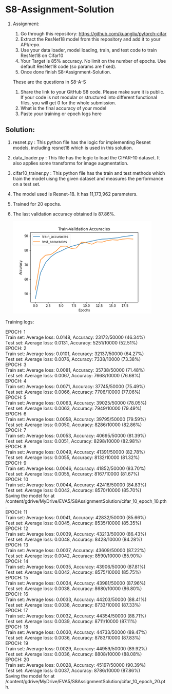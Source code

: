 # S8-Assignment-Solution

1. Assignment: 

   1. Go through this repository: https://github.com/kuangliu/pytorch-cifar
   2. Extract the ResNet18 model from this repository and add it to your API/repo. 
   3. Use your data loader, model loading, train, and test code to train ResNet18 on Cifar10
   4. Your Target is 85% accuracy. No limit on the number of epochs. Use default ResNet18 code (so params are fixed). 
   5. Once done finish S8-Assignment-Solution. 

    

   These are the questions in S8-A-S

   1. Share the link to your GitHub S8 code. Please make sure it is public. If your code is not modular or structured into different functional files, you will get 0 for the whole submission.
   2. What is the final accuracy of your model
   3. Paste your training or epoch logs here

## Solution:

1. resnet.py : This python file has the logic for implementing Resnet models, including resnet18 which is used in this solution.

2. data_loader.py : This file has the logic to load the CIFAR-10 dataset. It also applies some transforms for image augmentation.

3. cifar10_trainer.py : This python file has the train and test methods which train the model uisng the given dataset and measures the performance on a test set.

4. The model used is Resnet-18. It has 11,173,962 parameters.

5. Trained for 20 epochs.

6. The last validation accuracy obtained is 87.86%.

   ![Accuracy Plot](accuracy_plot.png)


Training logs:

EPOCH: 1  
Train set: Average loss: 0.0148, Accuracy: 23172/50000 (46.34%)  
Test set: Average loss: 0.0131, Accuracy: 5251/10000 (52.51%)  
EPOCH: 2  
Train set: Average loss: 0.0101, Accuracy: 32137/50000 (64.27%)  
Test set: Average loss: 0.0076, Accuracy: 7338/10000 (73.38%)  
EPOCH: 3  
Train set: Average loss: 0.0081, Accuracy: 35738/50000 (71.48%)  
Test set: Average loss: 0.0067, Accuracy: 7668/10000 (76.68%)  
EPOCH: 4  
Train set: Average loss: 0.0071, Accuracy: 37745/50000 (75.49%)  
Test set: Average loss: 0.0066, Accuracy: 7706/10000 (77.06%)  
EPOCH: 5  
Train set: Average loss: 0.0063, Accuracy: 39025/50000 (78.05%)  
Test set: Average loss: 0.0063, Accuracy: 7949/10000 (79.49%)  
EPOCH: 6  
Train set: Average loss: 0.0058, Accuracy: 39795/50000 (79.59%)  
Test set: Average loss: 0.0050, Accuracy: 8286/10000 (82.86%)  
EPOCH: 7  
Train set: Average loss: 0.0053, Accuracy: 40695/50000 (81.39%)  
Test set: Average loss: 0.0051, Accuracy: 8298/10000 (82.98%)  
EPOCH: 8  
Train set: Average loss: 0.0049, Accuracy: 41391/50000 (82.78%)  
Test set: Average loss: 0.0055, Accuracy: 8132/10000 (81.32%)  
EPOCH: 9  
Train set: Average loss: 0.0046, Accuracy: 41852/50000 (83.70%)  
Test set: Average loss: 0.0055, Accuracy: 8167/10000 (81.67%)  
EPOCH: 10  
Train set: Average loss: 0.0044, Accuracy: 42416/50000 (84.83%)  
Test set: Average loss: 0.0042, Accuracy: 8570/10000 (85.70%)  
Saving the model for at /content/gdrive/MyDrive/EVA5/S8AssignmentSolution/cifar_10_epoch_10.pth.  
EPOCH: 11  
Train set: Average loss: 0.0041, Accuracy: 42832/50000 (85.66%)  
Test set: Average loss: 0.0045, Accuracy: 8535/10000 (85.35%)  
EPOCH: 12  
Train set: Average loss: 0.0039, Accuracy: 43213/50000 (86.43%)  
Test set: Average loss: 0.0048, Accuracy: 8428/10000 (84.28%)  
EPOCH: 13  
Train set: Average loss: 0.0037, Accuracy: 43609/50000 (87.22%)  
Test set: Average loss: 0.0042, Accuracy: 8590/10000 (85.90%)  
EPOCH: 14  
Train set: Average loss: 0.0035, Accuracy: 43906/50000 (87.81%)  
Test set: Average loss: 0.0042, Accuracy: 8575/10000 (85.75%)  
EPOCH: 15  
Train set: Average loss: 0.0034, Accuracy: 43981/50000 (87.96%)  
Test set: Average loss: 0.0038, Accuracy: 8680/10000 (86.80%)  
EPOCH: 16  
Train set: Average loss: 0.0033, Accuracy: 44203/50000 (88.41%)  
Test set: Average loss: 0.0038, Accuracy: 8733/10000 (87.33%)  
EPOCH: 17  
Train set: Average loss: 0.0032, Accuracy: 44354/50000 (88.71%)  
Test set: Average loss: 0.0039, Accuracy: 8711/10000 (87.11%)  
EPOCH: 18  
Train set: Average loss: 0.0030, Accuracy: 44733/50000 (89.47%)  
Test set: Average loss: 0.0036, Accuracy: 8783/10000 (87.83%)  
EPOCH: 19  
Train set: Average loss: 0.0029, Accuracy: 44959/50000 (89.92%)  
Test set: Average loss: 0.0036, Accuracy: 8808/10000 (88.08%)  
EPOCH: 20  
Train set: Average loss: 0.0028, Accuracy: 45197/50000 (90.39%)  
Test set: Average loss: 0.0037, Accuracy: 8786/10000 (87.86%)  
Saving the model for at /content/gdrive/MyDrive/EVA5/S8AssignmentSolution/cifar_10_epoch_20.pth.  